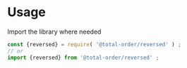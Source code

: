 # Usage

Import the library where needed
```js
const {reversed} = require( '@total-order/reversed' ) ;
// or
import {reversed} from '@total-order/reversed' ;
```
